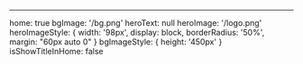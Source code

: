 ---
home: true
bgImage: '/bg.png'
heroText: null
heroImage: '/logo.png'
heroImageStyle: {
  width: '98px',
  display: block,
  borderRadius: '50%',
  margin: "60px auto 0"
}
bgImageStyle: {
  height: '450px'
}
isShowTitleInHome: false